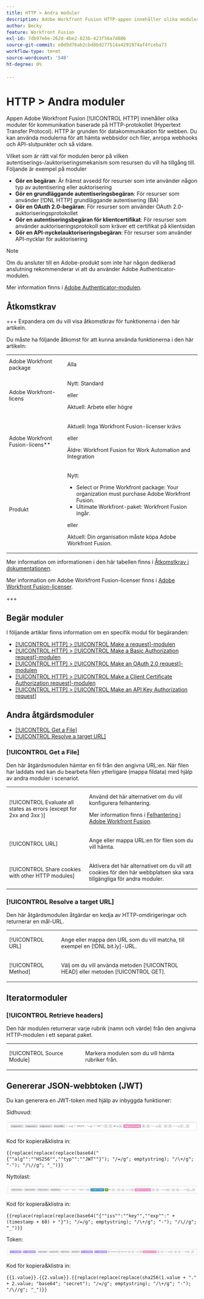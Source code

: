 ```yaml
---
title: HTTP > Andra moduler
description: Adobe Workfront Fusion HTTP-appen innehåller olika moduler för kommunikation baserade på HTTP-protokollet (Hypertext Transfer Protocol). HTTP är grunden för datakommunikation för webben. Du kan använda modulerna för att hämta webbsidor och filer, anropa webhooks och API-slutpunkter och så vidare.
author: Becky
feature: Workfront Fusion
exl-id: 7db97e6e-262d-4be2-823b-423f56a7d886
source-git-commit: e0d9d76ab2cbd8bd277514a4291974af4fceba73
workflow-type: tm+mt
source-wordcount: '540'
ht-degree: 0%

---
```


# HTTP > Andra moduler

Appen Adobe Workfront Fusion [!UICONTROL HTTP] innehåller olika moduler för kommunikation baserade på HTTP-protokollet (Hypertext Transfer Protocol). HTTP är grunden för datakommunikation för webben. Du kan använda modulerna för att hämta webbsidor och filer, anropa webhooks och API-slutpunkter och så vidare.

Vilket som är rätt val för modulen beror på vilken autentiserings-/auktoriseringsmekanism som resursen du vill ha tillgång till. Följande är exempel på moduler

* **Gör en begäran**: Är främst avsedd för resurser som inte använder någon typ av autentisering eller auktorisering
* **Gör en grundläggande autentiseringsbegäran**: För resurser som använder [!DNL HTTP] grundläggande autentisering (BA)
* **Gör en OAuth 2.0-begäran**: För resurser som använder OAuth 2.0-auktoriseringsprotokollet
* **Gör en autentiseringsbegäran för klientcertifikat**: För resurser som använder auktoriseringsprotokoll som kräver ett certifikat på klientsidan
* **Gör en API-nyckelauktoriseringsbegäran**: För resurser som använder API-nycklar för auktorisering

>[!NOTE]
>
>Om du ansluter till en Adobe-produkt som inte har någon dedikerad anslutning rekommenderar vi att du använder Adobe Authenticator-modulen.
>
>Mer information finns i [Adobe Authenticator-modulen](/help/workfront-fusion/references/apps-and-modules/adobe-connectors/adobe-authenticator-modules.md).

## Åtkomstkrav

+++ Expandera om du vill visa åtkomstkrav för funktionerna i den här artikeln.

Du måste ha följande åtkomst för att kunna använda funktionerna i den här artikeln:

<table style="table-layout:auto">
 <col> 
 <col> 
 <tbody> 
  <tr> 
   <td role="rowheader">Adobe Workfront package</td> 
   <td> <p>Alla</p> </td> 
  </tr> 
  <tr data-mc-conditions=""> 
   <td role="rowheader">Adobe Workfront-licens</td> 
   <td> <p>Nytt: Standard</p><p>eller</p><p>Aktuell: Arbete eller högre</p> </td> 
  </tr> 
  <tr> 
   <td role="rowheader">Adobe Workfront Fusion-licens**</td> 
   <td>
   <p>Aktuell: Inga Workfront Fusion-licenser krävs</p>
   <p>eller</p>
   <p>Äldre: Workfront Fusion for Work Automation and Integration </p>
   </td> 
  </tr> 
  <tr> 
   <td role="rowheader">Produkt</td> 
   <td>
   <p>Nytt:</p> <ul><li>Select or Prime Workfront package: Your organization must purchase Adobe Workfront Fusion.</li><li>Ultimate Workfront-paket: Workfront Fusion ingår.</li></ul>
   <p>eller</p>
   <p>Aktuell: Din organisation måste köpa Adobe Workfront Fusion.</p>
   </td> 
  </tr>
 </tbody> 
</table>

Mer information om informationen i den här tabellen finns i [Åtkomstkrav i dokumentationen](/help/workfront-fusion/references/licenses-and-roles/access-level-requirements-in-documentation.md).

Mer information om Adobe Workfront Fusion-licenser finns i [Adobe Workfront Fusion-licenser](/help/workfront-fusion/set-up-and-manage-workfront-fusion/licensing-operations-overview/license-automation-vs-integration.md).

+++

## Begär moduler

I följande artiklar finns information om en specifik modul för begäranden:

* [[!UICONTROL HTTP] > [!UICONTROL Make a request]-modulen](/help/workfront-fusion/references/apps-and-modules/universal-connectors/http-module-make-a-request.md)
* [[!UICONTROL HTTP] > [!UICONTROL Make a Basic Authorization request]-modulen](/help/workfront-fusion/references/apps-and-modules/universal-connectors/http-module-make-a-basic-auth-request.md)
* [[!UICONTROL HTTP] > [!UICONTROL Make an OAuth 2.0 request]-modulen](/help/workfront-fusion/references/apps-and-modules/universal-connectors/http-module-make-an-oauth-2-request.md)
* [[!UICONTROL HTTP] > [!UICONTROL Make a Client Certificate Authorization request]-modulen](/help/workfront-fusion/references/apps-and-modules/universal-connectors/http-module-make-a-client-cert-auth-request.md)
* [[!UICONTROL HTTP] > [!UICONTROL Make an API Key Authorization request]](/help/workfront-fusion/references/apps-and-modules/universal-connectors/http-module-make-an-api-key-auth-request.md)

## Andra åtgärdsmoduler

* [[!UICONTROL Get a File]](#get-a-file)
* [[!UICONTROL Resolve a target URL]](#resolve-a-target-url)

### [!UICONTROL Get a File]

Den här åtgärdsmodulen hämtar en fil från den angivna URL:en. När filen har laddats ned kan du bearbeta filen ytterligare (mappa fildata) med hjälp av andra moduler i scenariot.

<table style="table-layout:auto"> 
 <col> 
 <col> 
 <tbody> 
  <tr> 
   <td role="rowheader">[!UICONTROL Evaluate all states as errors (except for 2xx and 3xx )] </td> 
   <td> <p>Använd det här alternativet om du vill konfigurera felhantering.</p> <p>Mer information finns i <a href="/help/workfront-fusion/create-scenarios/config-error-handling/error-handling.md" class="MCXref xref">Felhantering i Adobe Workfront Fusion</a>.</p> </td> 
  </tr> 
  <tr> 
   <td role="rowheader">[!UICONTROL URL] </td> 
   <td> <p>Ange eller mappa URL:en för filen som du vill hämta. </p> </td> 
  </tr> 
  <tr> 
   <td role="rowheader">[!UICONTROL Share cookies with other HTTP modules] </td> 
   <td> <p>Aktivera det här alternativet om du vill att cookies för den här webbplatsen ska vara tillgängliga för andra moduler. </p> </td> 
  </tr> 
 </tbody> 
</table>

### [!UICONTROL Resolve a target URL]

Den här åtgärdsmodulen åtgärdar en kedja av HTTP-omdirigeringar och returnerar en mål-URL.

<table style="table-layout:auto"> 
 <col> 
 <col> 
 <tbody> 
  <tr> 
   <td role="rowheader">[!UICONTROL URL] </td> 
   <td> <p>Ange eller mappa den URL som du vill matcha, till exempel en [!DNL bit.ly]-URL.</p> </td> 
  </tr> 
  <tr> 
   <td role="rowheader">[!UICONTROL Method] </td> 
   <td> <p>Välj om du vill använda metoden [!UICONTROL HEAD] eller metoden [!UICONTROL GET].</p> </td> 
  </tr> 
 </tbody> 
</table>

## Iteratormoduler

### [!UICONTROL Retrieve headers]

Den här modulen returnerar varje rubrik (namn och värde) från den angivna HTTP-modulen i ett separat paket.

<table style="table-layout:auto"> 
 <col> 
 <col> 
 <tbody> 
  <tr> 
   <td role="rowheader">[!UICONTROL Source Module]</td> 
   <td> <p> Markera modulen som du vill hämta rubriker från.</p> </td> 
  </tr> 
 </tbody> 
</table>

## Genererar JSON-webbtoken (JWT)

Du kan generera en JWT-token med hjälp av inbyggda funktioner:

Sidhuvud:

![JWT-rubrik](/help/workfront-fusion/references/apps-and-modules/assets/jwt-header-350x19.png)

Kod för kopiera&amp;klistra in:

```
{{replace(replace(replace(base64("{""alg"":""HS256"",""typ"":""JWT""}"); "/=/g"; emptystring); "/\+/g"; "-"); "/\//g"; "_")}}
```

Nyttolast:

![JWT-nyttolast](/help/workfront-fusion/references/apps-and-modules/assets/jwt-payload-350x17.png)

Kod för kopiera&amp;klistra in:

```
{{replace(replace(replace(base64("{""iss"":""key"",""exp"":" + (timestamp + 60) + "}"); "/=/g"; emptystring); "/\+/g"; "-"); "/\//g"; "_")}}
```

Token:

![JWT-token](/help/workfront-fusion/references/apps-and-modules/assets/jwt-token-350x15.png)

Kod för kopiera&amp;klistra in:

```
{{1.value}}.{{2.value}}.{{replace(replace(replace(sha256(1.value + "." + 2.value; "base64"; "secret"); "/=/g"; emptystring); "/\+/g"; "-"); "/\//g"; "_")}}
```
